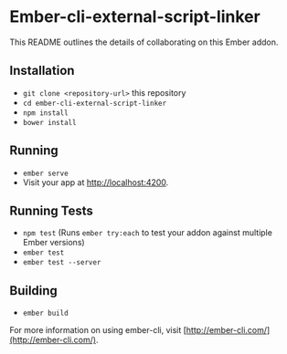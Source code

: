 # Ember-cli-external-script-linker

This README outlines the details of collaborating on this Ember addon.

## Installation

* `git clone <repository-url>` this repository
* `cd ember-cli-external-script-linker`
* `npm install`
* `bower install`

## Running

* `ember serve`
* Visit your app at [http://localhost:4200](http://localhost:4200).

## Running Tests

* `npm test` (Runs `ember try:each` to test your addon against multiple Ember versions)
* `ember test`
* `ember test --server`

## Building

* `ember build`

For more information on using ember-cli, visit [http://ember-cli.com/](http://ember-cli.com/).
